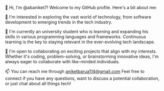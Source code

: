 👋 Hi, I'm @abaniket7! Welcome to my GitHub profile. Here's a bit about me:

👀 I'm interested in exploring the vast world of technology, from software development to emerging trends in the tech industry.

🌱 I'm currently an university student who is learning and expanding his skills in various programming languages and frameworks. Continuous learning is the key to staying relevant in the ever-evolving tech landscape.

💞 I'm open to collaborating on exciting projects that align with my interests. Whether it's coding, problem-solving, or brainstorming innovative ideas, I'm always eager to collaborate with like-minded individuals.

📫 You can reach me through aniketbarua114@gmail.com Feel free to connect if you have any questions, want to discuss a potential collaboration, or just chat about all things tech!
